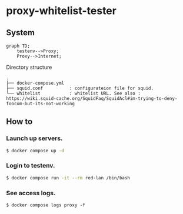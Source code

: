 # proxy-whitelist-tester

## System

```mermaid
graph TD;
    testenv-->Proxy;
    Proxy-->Internet;
```

Directory structure
```
.
├── docker-compose.yml
├── squid.conf          : configurateion file for squid.
└── whitelist           : whitelist URL. See also : https://wiki.squid-cache.org/SquidFaq/SquidAcl#im-trying-to-deny-foocom-but-its-not-working
```

## How to
### Launch up servers.
```sh
$ docker compose up -d
```

### Login to testenv.
```sh
$ docker compose run -it --rm red-lan /bin/bash
```

### See access logs.
```
$ docker compose logs proxy -f
```

